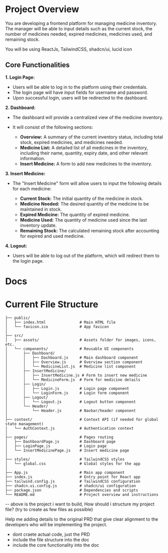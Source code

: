 # Project Overview
You are developing a frontend platform for managing medicine inventory. The manager will be able to input details such as the current stock, the number of medicines needed, expired medicines, medicines used, and remaining stock.

You will be using ReactJs, TailwindCSS, shadcn/ui, lucid icon

## Core Functionalities

**1. Login Page:**

*   Users will be able to log in to the platform using their credentials.
*   The login page will have input fields for username and password.
*   Upon successful login, users will be redirected to the dashboard.

**2. Dashboard:**

*   The dashboard will provide a centralized view of the medicine inventory.
*   It will consist of the following sections:

    *   **Overview:** A summary of the current inventory status, including total stock, expired medicines, and medicines needed.
    *   **Medicine List:** A detailed list of all medicines in the inventory, including their name, quantity, expiry date, and other relevant information.
    *   **Insert Medicine:** A form to add new medicines to the inventory.

**3. Insert Medicine:**

*   The "Insert Medicine" form will allow users to input the following details for each medicine:

    *   **Current Stock:** The initial quantity of the medicine in stock.
    *   **Medicine Needed:** The desired quantity of the medicine to be maintained in stock.
    *   **Expired Medicine:** The quantity of expired medicine.
    *   **Medicine Used:** The quantity of medicine used since the last inventory update.
    *   **Remaining Stock:** The calculated remaining stock after accounting for expired and used medicine.

**4. Logout:**

*   Users will be able to log out of the platform, which will redirect them to the login page.


# Docs


# Current File Structure
```frontend-medicine-inventory/
├── public/
│   ├── index.html               # Main HTML file
│   └── favicon.ico              # App favicon
│
├── src/
│   ├── assets/                  # Assets folder for images, icons, etc.
│   └── components/              # Reusable UI components
│       ├── Dashboard/
│       │   ├── Dashboard.js     # Main dashboard component
│       │   ├── Overview.js      # Overview section component
│       │   └── MedicineList.js  # Medicine list component
│       ├── InsertMedicine/
│       │   ├── InsertMedicine.js # Form to insert new medicine
│       │   └── MedicineForm.js  # Form for medicine details
│       ├── Login/
│       │   ├── Login.js         # Login page component
│       │   └── LoginForm.js     # Login form component
│       ├── Logout/
│       │   └── Logout.js        # Logout button component
│       └── Header/
│           └── Header.js        # Navbar/header component
│
├── context/                     # Context API (if needed for global state management)
│   └── AuthContext.js           # Authentication context
│
├── pages/                       # Pages routing
│   ├── DashboardPage.js         # Dashboard page
│   ├── LoginPage.js             # Login page
│   └── InsertMedicinePage.js    # Insert medicine page
│
├── styles/                      # TailwindCSS styles
│   └── global.css               # Global styles for the app
│
├── App.js                       # Main app component
├── index.js                     # Entry point for React app
├── tailwind.config.js           # TailwindCSS configuration
├── shadcn.ui.config.js          # shadcn/ui configuration
├── package.json                 # Dependencies and scripts
└── README.md                    # Project overview and instructions
```

--
above is the project i want to build,
How should i structure my project file?
(try to create as few files as possible)

Help me adding details to the original PRD that give clear alignment to the developers who will be implementing the project.

- dont craete actual code, just the PRD
- include the file structure into the doc
- include the core functionality into the doc